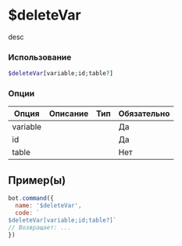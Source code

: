 # $deleteVar
desc
### Использование
```php
$deleteVar[variable;id;table?]
```

### Опции

| Опция | Описание | Тип | Обязательно |
|--------|-------------|------|----------|
| variable |  |  | Да | 
| id |  |  | Да | 
| table |  |  | Нет |
## Пример(ы)

```javascript
bot.command({
  name: '$deleteVar',
  code: `
$deleteVar[variable;id;table?]`
// Возвращает: ...
})
```

